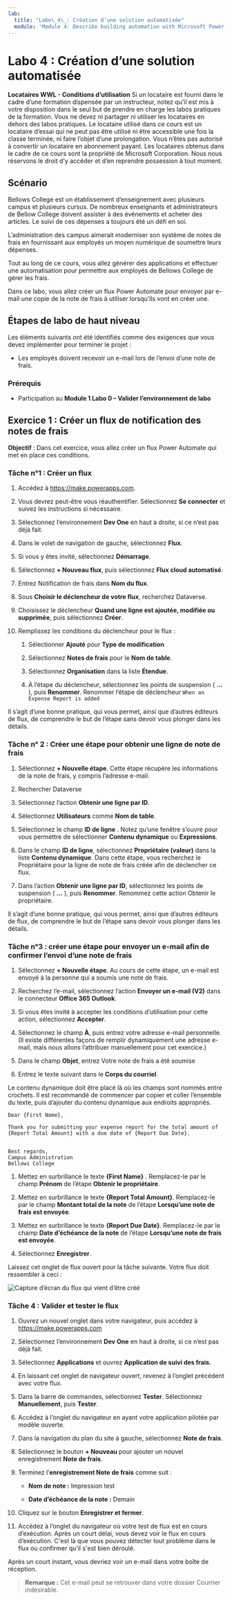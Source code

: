 ```yaml
---
lab:
  title: "Labo\_4\_: Création d’une solution automatisée"
  module: 'Module 4: Describe building automation with Microsoft Power Automate'
---
```


# Labo 4 : Création d’une solution automatisée

**Locataires WWL - Conditions d’utilisation** Si un locataire est fourni dans le cadre d’une formation dispensée par un instructeur, notez qu’il est mis à votre disposition dans le seul but de prendre en charge les labos pratiques de la formation. Vous ne devez ni partager ni utiliser les locataires en dehors des labos pratiques. Le locataire utilisé dans ce cours est un locataire d’essai qui ne peut pas être utilisé ni être accessible une fois la classe terminée, ni faire l’objet d’une prolongation. Vous n’êtes pas autorisé à convertir un locataire en abonnement payant. Les locataires obtenus dans le cadre de ce cours sont la propriété de Microsoft Corporation. Nous nous réservons le droit d’y accéder et d’en reprendre possession à tout moment. 

## Scénario

Bellows College est un établissement d’enseignement avec plusieurs campus et plusieurs cursus. De nombreux enseignants et administrateurs de Bellow College doivent assister à des événements et acheter des articles. Le suivi de ces dépenses a toujours été un défi en soi. 

L’administration des campus aimerait moderniser son système de notes de frais en fournissant aux employés un moyen numérique de soumettre leurs dépenses. 

Tout au long de ce cours, vous allez générer des applications et effectuer une automatisation pour permettre aux employés de Bellows College de gérer les frais. 

Dans ce labo, vous allez créer un flux Power Automate pour envoyer par e-mail une copie de la note de frais à utiliser lorsqu’ils vont en créer une.

## Étapes de labo de haut niveau

Les éléments suivants ont été identifiés comme des exigences que vous devez implémenter pour terminer le projet :

- Les employés doivent recevoir un e-mail lors de l’envoi d’une note de frais. 

### Prérequis

- Participation au **Module 1 Labo 0 – Valider l’environnement de labo**

## Exercice 1 : Créer un flux de notification des notes de frais

**Objectif** : Dans cet exercice, vous allez créer un flux Power Automate qui met en place ces conditions. 

### Tâche n°1 : Créer un flux

1. Accédez à https://make.powerapps.com.

1. Vous devrez peut-être vous réauthentifier. Sélectionnez **Se connecter** et suivez les instructions si nécessaire.

1. Sélectionnez l’environnement **Dev One** en haut à droite, si ce n’est pas déjà fait.

1. Dans le volet de navigation de gauche, sélectionnez **Flux**.

1. Si vous y êtes invité, sélectionnez **Démarrage**.

1. Sélectionnez **+ Nouveau flux**, puis sélectionnez **Flux cloud automatisé**.

1. Entrez Notification de frais dans **Nom du flux**.

1. Sous **Choisir le déclencheur de votre flux**, recherchez Dataverse.

1. Choisissez le déclencheur **Quand une ligne est ajoutée, modifiée ou supprimée**, puis sélectionnez **Créer**.

1. Remplissez les conditions du déclencheur pour le flux :

    1. Sélectionner **Ajouté** pour **Type de modification**
    
    1. Sélectionnez **Notes de frais** pour le **Nom de table**.

    1. Sélectionnez **Organisation** dans la liste **Étendue**.

    1. À l’étape du déclencheur, sélectionnez les points de suspension ( **...** ), puis **Renommer**. Renommer l’étape de déclencheur `When an Expense Report is added` 

Il s’agit d’une bonne pratique, qui vous permet, ainsi que d’autres éditeurs de flux, de comprendre le but de l’étape sans devoir vous plonger dans les détails.

### Tâche n° 2 : Créer une étape pour obtenir une ligne de note de frais

1. Sélectionnez **+ Nouvelle étape**. Cette étape récupère les informations de la note de frais, y compris l’adresse e-mail.

1. Rechercher Dataverse

1. Sélectionnez l’action **Obtenir une ligne par ID**.

1. Sélectionnez **Utilisateurs** comme **Nom de table**.

1. Sélectionnez le champ **ID de ligne** . Notez qu’une fenêtre s’ouvre pour vous permettre de sélectionner **Contenu dynamique** ou **Expressions**.

1. Dans le champ **ID de ligne**, sélectionnez **Propriétaire (valeur)** dans la liste **Contenu dynamique**. Dans cette étape, vous recherchez le Propriétaire pour la ligne de note de frais créée afin de déclencher ce flux. 

1. Dans l’action **Obtenir une ligne par ID**, sélectionnez les points de suspension ( **...** ), puis **Renommer**. Renommez cette action Obtenir le propriétaire.

Il s’agit d’une bonne pratique, qui vous permet, ainsi que d’autres éditeurs de flux, de comprendre le but de l’étape sans devoir vous plonger dans les détails.

### Tâche n°3 : créer une étape pour envoyer un e-mail afin de confirmer l’envoi d’une note de frais

1. Sélectionnez **+ Nouvelle étape**. Au cours de cette étape, un e-mail est envoyé à la personne qui a soumis une note de frais.

1. Recherchez l’e-mail, sélectionnez l’action **Envoyer un e-mail (V2)** dans le connecteur **Office 365 Outlook**.

1. Si vous êtes invité à accepter les conditions d’utilisation pour cette action, sélectionnez **Accepter**.

1. Sélectionnez le champ **À**, puis entrez votre adresse e-mail personnelle. (Il existe différentes façons de remplir dynamiquement une adresse e-mail, mais nous allons l’attribuer manuellement pour cet exercice.)  

1. Dans le champ **Objet**, entrez Votre note de frais a été soumise

1. Entrez le texte suivant dans le **Corps du courriel**.

Le contenu dynamique doit être placé là où les champs sont nommés entre crochets. Il est recommandé de commencer par copier et coller l’ensemble du texte, puis d’ajouter du contenu dynamique aux endroits appropriés.

    Dear {First Name},
    
    Thank you for submitting your expense report for the total amount of {Report Total Amount} with a due date of {Report Due Date}.
    
     
    Best regards,
    Campus Administration
    Bellows College

1. Mettez en surbrillance le texte **{First Name}** . Remplacez-le par le champ **Prénom** de l’étape **Obtenir le propriétaire**.

1. Mettez en surbrillance le texte **{Report Total Amount}**. Remplacez-le par le champ **Montant total de la note** de l’étape **Lorsqu’une note de frais est envoyée**.

1. Mettez en surbrillance le texte **{Report Due Date}**. Remplacez-le par le champ **Date d’échéance de la note** de l’étape **Lorsqu’une note de frais est envoyée**.

1. Sélectionnez **Enregistrer**.

Laissez cet onglet de flux ouvert pour la tâche suivante. Votre flux doit ressembler à ceci :

![Capture d’écran du flux qui vient d’être créé](media/lab-4-create-an-automated-solution-01.png)

### Tâche 4 : Valider et tester le flux

1. Ouvrez un nouvel onglet dans votre navigateur, puis accédez à https://make.powerapps.com

1. Sélectionnez l’environnement **Dev One** en haut à droite, si ce n’est pas déjà fait.

1. Sélectionnez **Applications** et ouvrez **Application de suivi des frais**.

1. En laissant cet onglet de navigateur ouvert, revenez à l’onglet précédent avec votre flux.

1. Dans la barre de commandes, sélectionnez **Tester**. Sélectionnez **Manuellement**, puis **Tester**.

1. Accédez à l’onglet du navigateur en ayant votre application pilotée par modèle ouverte.

1. Dans la navigation du plan du site à gauche, sélectionnez **Note de frais**.

1. Sélectionnez le bouton **+ Nouveau** pour ajouter un nouvel enregistrement **Note de frais**.

1. Terminez l’**enregistrement Note de frais** comme suit :

    - **Nom de note :** Impression test

    - **Date d’échéance de la note :** Demain 

1. Cliquez sur le bouton **Enregistrer et fermer**.

1. Accédez à l’onglet du navigateur où votre test de flux est en cours d’exécution. Après un court délai, vous devez voir le flux en cours d’exécution. C'est là que vous pouvez détecter tout problème dans le flux ou confirmer qu’il s'est bien déroulé.

Après un court instant, vous devriez voir un e-mail dans votre boîte de réception. 

>**Remarque :** Cet e-mail peut se retrouver dans votre dossier Courrier indésirable.
